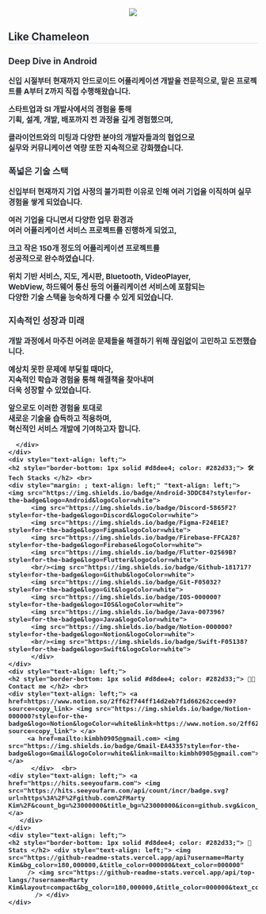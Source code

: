 <div align= "center">
    <img src="https://capsule-render.vercel.app/api?type=waving&color=0:0400ff,100:5434f4&height=240&text=Marty's%20repos&animation=&fontColor=ffffff&fontSize=40" />
    </div>
    <div style="text-align: left;"> 
    <h2 style="border-bottom: 1px solid #d8dee4; color: #282d33;"> Like Chameleon </h2>  
    <div style="font-weight: 700; font-size: 15px; text-align: left; color: #282d33;">
  <h3>Deep Dive in Android</h3>
  <p>
신입 시절부터 현재까지  
안드로이드 어플리케이션 개발을 전문적으로,  
맡은 프로젝트를 A부터 Z까지 직접 수행해왔습니다.

스타트업과 SI 개발사에서의 경험을 통해  
기획, 설계, 개발, 배포까지 전 과정을 깊게 경험했으며,

클라이언트와의 미팅과 다양한 분야의 개발자들과의 협업으로  
실무와 커뮤니케이션 역량 또한 지속적으로 강화했습니다.
  </p>

  <h3>폭넓은 기술 스택</h3>
  <p>
신입부터 현재까지  
기업 사정의 불가피한 이유로 인해 여러 기업을 이직하며  
실무 경험을 쌓게 되었습니다.

여러 기업을 다니면서 다양한 업무 환경과  
여러 어플리케이션 서비스 프로젝트를 진행하게 되었고,

크고 작은 150개 정도의 어플리케이션 프로젝트를  
성공적으로 완수하였습니다.

위치 기반 서비스, 지도, 게시판, Bluetooth, VideoPlayer,  
WebView, 하드웨어 통신 등의 어플리케이션 서비스에 포함되는  
다양한 기술 스택을 능숙하게 다룰 수 있게 되었습니다.
  </p>

  <h3>지속적인 성장과 미래</h3>
  <p>
개발 과정에서 마주친 어려운 문제들을  
해결하기 위해 끊임없이 고민하고 도전했습니다.

예상치 못한 문제에 부딪힐 때마다,  
지속적인 학습과 경험을 통해 해결책을 찾아내며  
더욱 성장할 수 있었습니다.

앞으로도 이러한 경험을 토대로  
새로운 기술을 습득하고 적용하며,  
혁신적인 서비스 개발에 기여하고자 합니다.
  </p>

      </div> 
    </div>
    <div style="text-align: left;">
    <h2 style="border-bottom: 1px solid #d8dee4; color: #282d33;"> 🛠️ Tech Stacks </h2> <br> 
    <div style="margin: ; text-align: left;" "text-align: left;"> <img src="https://img.shields.io/badge/Android-3DDC84?style=for-the-badge&logo=Android&logoColor=white">
          <img src="https://img.shields.io/badge/Discord-5865F2?style=for-the-badge&logo=Discord&logoColor=white">
          <img src="https://img.shields.io/badge/Figma-F24E1E?style=for-the-badge&logo=Figma&logoColor=white">
          <img src="https://img.shields.io/badge/Firebase-FFCA28?style=for-the-badge&logo=Firebase&logoColor=white">
          <img src="https://img.shields.io/badge/Flutter-02569B?style=for-the-badge&logo=Flutter&logoColor=white">
          <br/><img src="https://img.shields.io/badge/Github-181717?style=for-the-badge&logo=Github&logoColor=white">
          <img src="https://img.shields.io/badge/Git-F05032?style=for-the-badge&logo=Git&logoColor=white">
          <img src="https://img.shields.io/badge/IOS-000000?style=for-the-badge&logo=IOS&logoColor=white">
          <img src="https://img.shields.io/badge/Java-007396?style=for-the-badge&logo=Java&logoColor=white">
          <img src="https://img.shields.io/badge/Notion-000000?style=for-the-badge&logo=Notion&logoColor=white">
          <br/><img src="https://img.shields.io/badge/Swift-F05138?style=for-the-badge&logo=Swift&logoColor=white">
          </div>
    </div>
    <div style="text-align: left;">
    <h2 style="border-bottom: 1px solid #d8dee4; color: #282d33;"> 🧑‍💻 Contact me </h2> <br> 
    <div style="text-align: left;"> <a href=https://www.notion.so/2ff62f744ff14d2eb7f1d66262cceed9?source=copy_link> <img src="https://img.shields.io/badge/Notion-000000?style=for-the-badge&logo=Notion&logoColor=white&link=https://www.notion.so/2ff62f744ff14d2eb7f1d66262cceed9?source=copy_link"> </a>
         <a href=mailto:kimbh0905@gmail.com> <img src="https://img.shields.io/badge/Gmail-EA4335?style=for-the-badge&logo=Gmail&logoColor=white&link=mailto:kimbh0905@gmail.com"> </a>
          </div>  <br> 
    <div style="text-align: left;"> <a href="https://hits.seeyoufarm.com"> <img src="https://hits.seeyoufarm.com/api/count/incr/badge.svg?url=https%3A%2F%2Fgithub.com%2FMarty Kim%2F&count_bg=%23000000&title_bg=%23000000&icon=github.svg&icon_color=%23FFFFFF&title=GitHub&edge_flat=false"/></a>
       </div> 
    </div>
    <div style="text-align: left;"> 
    <h2 style="border-bottom: 1px solid #d8dee4; color: #282d33;"> 🏅 Stats </h2> <div style="text-align: left;"> <img src="https://github-readme-stats.vercel.app/api?username=Marty Kim&bg_color=180,000000,&title_color=000000&text_color=000000"
         /> <img src="https://github-readme-stats.vercel.app/api/top-langs/?username=Marty Kim&layout=compact&bg_color=180,000000,&title_color=000000&text_color=000000"
           /> </div> 
    </div>
    
